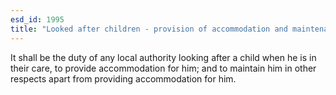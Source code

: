 ```yaml
---
esd_id: 1995
title: "Looked after children - provision of accommodation and maintenance by local authority"
---
```


It shall be the duty of any local authority looking after a child when he is in their care, to provide accommodation for him; and to maintain him in other respects apart from providing accommodation for him.

